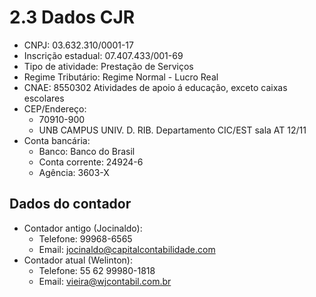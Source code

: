 # 2.3 Dados CJR

* CNPJ: 03.632.310/0001-17
* Inscrição estadual: 07.407.433/001-69
* Tipo de atividade: Prestação de Serviços
* Regime Tributário: Regime Normal - Lucro Real
* CNAE: 8550302 Atividades de apoio á educação, exceto caixas escolares
* CEP/Endereço:
  * 70910-900
  * UNB CAMPUS UNIV. D. RIB. Departamento CIC/EST sala AT 12/11
* Conta bancária:
  * Banco: Banco do Brasil 
  * Conta corrente: 24924-6
  * Agência: 3603-X

## Dados do contador

* Contador antigo \(Jocinaldo\):
  * Telefone: 99968-6565
  * Email: jocinaldo@capitalcontabilidade.com
* Contador atual \(Welinton\):
  * Telefone: 55 62 99980-1818
  * Email: vieira@wjcontabil.com.br 

